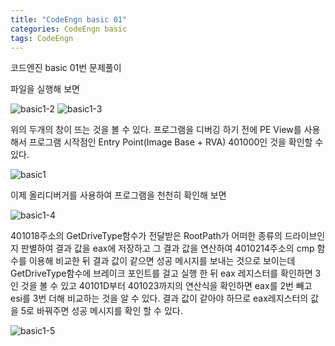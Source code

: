 ```yaml
---
title: "CodeEngn basic 01"
categories: CodeEngn basic
tags: CodeEngn
---
```


코드엔진 basic 01번 문제풀이

파일을 실행해 보면

![basic1-2](https://user-images.githubusercontent.com/91646923/135452535-ee2b2621-1efb-4dda-b160-1c4d01cd5fb0.JPG)
![basic1-3](https://user-images.githubusercontent.com/91646923/135452619-20fd410f-5256-4c4e-b965-84e4b4a322fc.JPG)

위의 두개의 창이 뜨는 것을 볼 수 있다. 
프로그램을 디버깅 하기 전에 PE View를 사용해서 프로그램 시작점인 Entry Point(Image Base + RVA) 401000인 것을 확인할 수 있다.

![basic1](https://user-images.githubusercontent.com/91646923/135452709-811dc035-2ccb-41c2-9185-eaabe67533db.JPG)

이제 올리디버거를 사용하여 프로그램을 천천히 확인해 보면

![basic1-4](https://user-images.githubusercontent.com/91646923/135452728-36302e23-e836-4c87-9b3d-cd0f6924ff67.JPG)

401018주소의 GetDriveType함수가 전달받은 RootPath가 어떠한 종류의 드라이브인지 판별하여 결과 값을 eax에 저장하고 
그 결과 값을 연산하여 4010214주소의 cmp 함수를 이용해 비교한 뒤 결과 값이 같으면 성공 메시지를 보내는 것으로 보이는데 
GetDriveType함수에 브레이크 포인트를 걸고 실행 한 뒤 eax 레지스터를 확인하면 3인 것을 볼 수 있고 
40101D부터 401023까지의 연산식을 확인하면 eax를 2번 빼고 esi를 3번 더해 비교하는 것을 알 수 있다. 
결과 값이 같아야 하므로 eax레지스터의 값을 5로 바꿔주면 성공 메시지를 확인 할 수 있다.

![basic1-5](https://user-images.githubusercontent.com/91646923/135452761-17b66ecc-118c-41d6-8a21-30fd5e1a7422.JPG)

 
